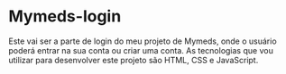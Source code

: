 # Mymeds-login
Este vai ser a parte de login do meu projeto de Mymeds, onde o usuário poderá entrar na sua conta ou criar uma conta.
As tecnologias que vou utilizar para desenvolver este projeto são HTML, CSS e JavaScript.
